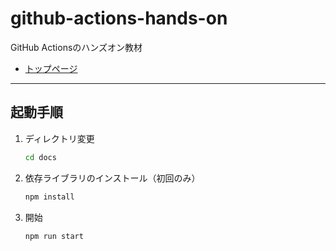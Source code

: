 # github-actions-hands-on
GitHub Actionsのハンズオン教材

* [トップページ](https://masato-ubata-yz.github.io/github-actions-hands-on/)

---

## 起動手順

1. ディレクトリ変更
   ```sh
   cd docs
   ``` 
2. 依存ライブラリのインストール（初回のみ）
   ```sh
   npm install
   ``` 
3. 開始
   ```sh
   npm run start
   ```

